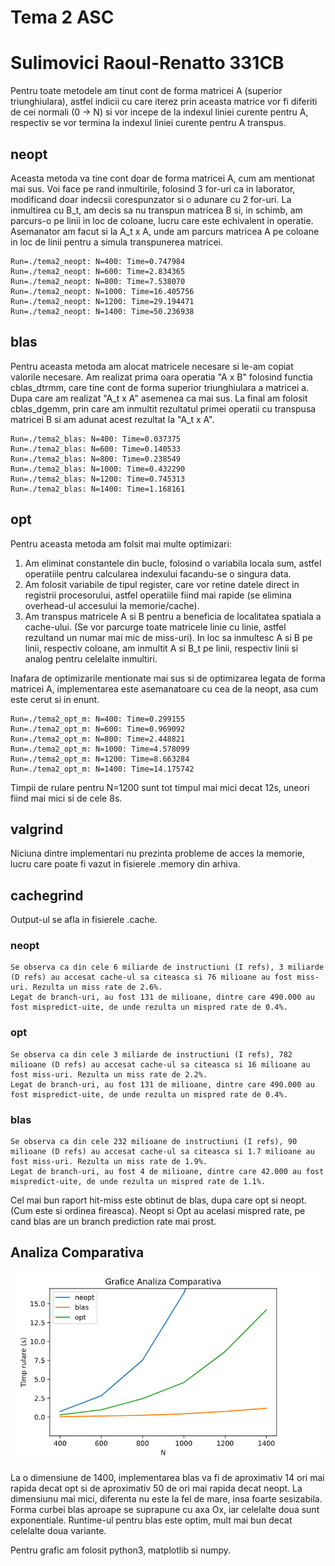 # Tema 2 ASC
# Sulimovici Raoul-Renatto 331CB

Pentru toate metodele am tinut cont de forma matricei A (superior triunghiulara), astfel indicii cu care iterez prin aceasta matrice
vor fi diferiti de cei normali (0 -> N) si vor incepe de la indexul liniei curente pentru A, respectiv se vor termina la indexul
liniei curente pentru A transpus.

## neopt
Aceasta metoda va tine cont doar de forma matricei A, cum am mentionat mai sus.
Voi face pe rand inmultirile, folosind 3 for-uri ca in laborator, modificand doar indecsii corespunzator si o adunare cu 2 for-uri.
La inmultirea cu B_t, am decis sa nu transpun matricea B si, in schimb, am parcurs-o pe linii in loc de coloane, lucru care este echivalent in operatie.
Asemanator am facut si la A_t x A, unde am parcurs matricea A pe coloane in loc de linii pentru a simula transpunerea matricei.
```
Run=./tema2_neopt: N=400: Time=0.747984
Run=./tema2_neopt: N=600: Time=2.834365
Run=./tema2_neopt: N=800: Time=7.538070
Run=./tema2_neopt: N=1000: Time=16.405756
Run=./tema2_neopt: N=1200: Time=29.194471
Run=./tema2_neopt: N=1400: Time=50.236938
```

## blas
Pentru aceasta metoda am alocat matricele necesare si le-am copiat valorile necesare.
Am realizat prima oara operatia "A x B" folosind functia cblas_dtrmm, care tine cont de forma superior triunghiulara a matricei a.
Dupa care am realizat "A_t x A" asemenea ca mai sus.
La final am folosit cblas_dgemm, prin care am inmultit rezultatul primei operatii cu transpusa matricei B si am adunat acest rezultat la "A_t x A".
```
Run=./tema2_blas: N=400: Time=0.037375
Run=./tema2_blas: N=600: Time=0.140533
Run=./tema2_blas: N=800: Time=0.238549
Run=./tema2_blas: N=1000: Time=0.432290
Run=./tema2_blas: N=1200: Time=0.745313
Run=./tema2_blas: N=1400: Time=1.168161
```

## opt
Pentru aceasta metoda am folsit mai multe optimizari:
1. Am eliminat constantele din bucle, folosind o variabila locala sum, astfel operatiile pentru calcularea indexului facandu-se o singura data.
2. Am folosit variabile de tipul register, care vor retine datele direct in registrii procesorului, astfel operatiile fiind mai rapide (se elimina overhead-ul accesului la memorie/cache).
3. Am transpus matricele A si B pentru a beneficia de localitatea spatiala a cache-ului. (Se vor parcurge toate matricele linie cu linie, astfel rezultand un numar mai mic de miss-uri). In loc sa inmultesc A si B pe linii, respectiv coloane, am inmultit A si B_t pe linii, respectiv linii si analog pentru celelalte inmultiri.

Inafara de optimizarile mentionate mai sus si de optimizarea legata de forma matricei A, implementarea este asemanatoare cu cea de la neopt, asa cum este cerut si in enunt.

```
Run=./tema2_opt_m: N=400: Time=0.299155
Run=./tema2_opt_m: N=600: Time=0.969092
Run=./tema2_opt_m: N=800: Time=2.448821
Run=./tema2_opt_m: N=1000: Time=4.578099
Run=./tema2_opt_m: N=1200: Time=8.663284
Run=./tema2_opt_m: N=1400: Time=14.175742
```

Timpii de rulare pentru N=1200 sunt tot timpul mai mici decat 12s, uneori fiind mai mici si de cele 8s.

## valgrind
Niciuna dintre implementari nu prezinta probleme de acces la memorie, lucru care poate fi vazut in fisierele .memory din arhiva.

## cachegrind
Output-ul se afla in fisierele .cache.
### neopt
    Se observa ca din cele 6 miliarde de instructiuni (I refs), 3 miliarde (D refs) au accesat cache-ul sa citeasca si 76 milioane au fost miss-uri. Rezulta un miss rate de 2.6%.
    Legat de branch-uri, au fost 131 de milioane, dintre care 490.000 au fost mispredict-uite, de unde rezulta un mispred rate de 0.4%.
### opt
    Se observa ca din cele 3 miliarde de instructiuni (I refs), 782 milioane (D refs) au accesat cache-ul sa citeasca si 16 milioane au fost miss-uri. Rezulta un miss rate de 2.2%.
    Legat de branch-uri, au fost 131 de milioane, dintre care 490.000 au fost mispredict-uite, de unde rezulta un mispred rate de 0.4%.
### blas
    Se observa ca din cele 232 milioane de instructiuni (I refs), 90 milioane (D refs) au accesat cache-ul sa citeasca si 1.7 milioane au fost miss-uri. Rezulta un miss rate de 1.9%.
    Legat de branch-uri, au fost 4 de milioane, dintre care 42.000 au fost mispredict-uite, de unde rezulta un mispred rate de 1.1%.

Cel mai bun raport hit-miss este obtinut de blas, dupa care opt si neopt. (Cum este si ordinea fireasca).
Neopt si Opt au acelasi mispred rate, pe cand blas are un branch prediction rate mai prost.

## Analiza Comparativa

![Grafice](grafice.png)

La o dimensiune de 1400, implementarea blas va fi de aproximativ 14 ori mai rapida decat opt si de aproximativ 50 de ori mai rapida decat neopt.
La dimensiunu mai mici, diferenta nu este la fel de mare, insa foarte sesizabila.
Forma curbei blas aproape se suprapune cu axa Ox, iar celelalte doua sunt exponentiale.
Runtime-ul pentru blas este optim, mult mai bun decat celelalte doua variante.

Pentru grafic am folosit python3, matplotlib si numpy.